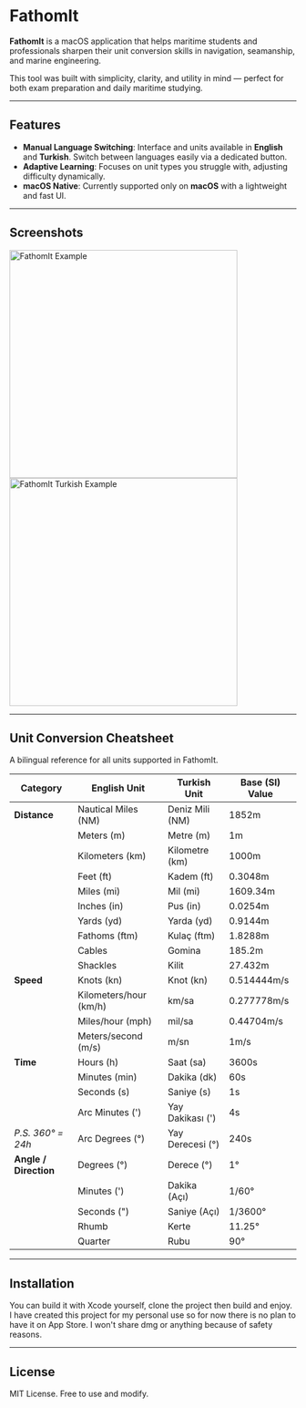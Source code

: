 # FathomIt

**FathomIt** is a macOS application that helps maritime students and professionals sharpen their unit conversion skills in navigation, seamanship, and marine engineering.

This tool was built with simplicity, clarity, and utility in mind — perfect for both exam preparation and daily maritime studying.

---

## Features

- **Manual Language Switching**: Interface and units available in **English** and **Turkish**. Switch between languages easily via a dedicated button.
- **Adaptive Learning**: Focuses on unit types you struggle with, adjusting difficulty dynamically.
- **macOS Native**: Currently supported only on **macOS** with a lightweight and fast UI.

---

## Screenshots

<img height="400" alt="FathomIt Example" src="https://github.com/user-attachments/assets/260e4c6d-69cf-413c-9c6e-25ff49a9f7ec" />
<img height="400" alt="FathomIt Turkish Example" src="https://github.com/user-attachments/assets/75ca2c82-8e2d-435b-a08b-85e6d02ec2fa" />

---

## Unit Conversion Cheatsheet

A bilingual reference for all units supported in FathomIt.

| Category              | English Unit            | Turkish Unit           | Base (SI) Value     |
|-----------------------|-------------------------|------------------------|---------------------|
| **Distance**          | Nautical Miles (NM)     | Deniz Mili (NM)        | 1852m              |
|                       | Meters (m)              | Metre (m)              | 1m                 |
|                       | Kilometers (km)         | Kilometre (km)         | 1000m              |
|                       | Feet (ft)               | Kadem (ft)             | 0.3048m            |
|                       | Miles (mi)              | Mil (mi)               | 1609.34m           |
|                       | Inches (in)             | Pus (in)               | 0.0254m            |
|                       | Yards (yd)              | Yarda (yd)             | 0.9144m            |
|                       | Fathoms (ftm)           | Kulaç (ftm)            | 1.8288m            |
|                       | Cables                  | Gomina                 | 185.2m             |
|                       | Shackles                | Kilit                  | 27.432m            |
| **Speed**             | Knots (kn)              | Knot (kn)              | 0.514444m/s        |
|                       | Kilometers/hour (km/h)  | km/sa                  | 0.277778m/s        |
|                       | Miles/hour (mph)        | mil/sa                 | 0.44704m/s         |
|                       | Meters/second (m/s)     | m/sn                   | 1m/s               |
| **Time**              | Hours (h)               | Saat (sa)              | 3600s              |
|                       | Minutes (min)           | Dakika (dk)            | 60s                |
|                       | Seconds (s)             | Saniye (s)             | 1s                 |
|                       | Arc Minutes (')         | Yay Dakikası (')       | 4s                 |
| *P.S. 360° = 24h*     | Arc Degrees (°)         | Yay Derecesi (°)       | 240s               |
| **Angle / Direction** | Degrees (°)             | Derece (°)             | 1°                  |
|                       | Minutes (')             | Dakika (Açı)           | 1/60°               |
|                       | Seconds (")             | Saniye (Açı)           | 1/3600°             |
|                       | Rhumb                   | Kerte                  | 11.25°              |
|                       | Quarter                 | Rubu                   | 90°                 |

---

## Installation
You can build it with Xcode yourself, clone the project then build and enjoy. I have created this project for my personal use so for now there is no plan to have it on App Store. I won't share dmg or anything because of safety reasons.

---

## License

MIT License. Free to use and modify.
